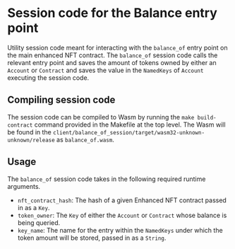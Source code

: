 # Session code for the Balance entry point

Utility session code meant for interacting with the `balance_of` entry point on the main enhanced NFT contract.
The `balance_of` session code calls the relevant entry point and saves the amount of tokens owned by either an `Account`
or `Contract` and saves the value in the `NamedKeys` of `Account` executing the session code.


## Compiling session code

The session code can be compiled to Wasm by running the `make build-contract` command provided in the Makefile at the top level.
The Wasm will be found in the `client/balance_of_session/target/wasm32-unknown-unknown/release` as `balance_of.wasm`.

## Usage

The `balance_of` session code takes in the following required runtime arguments.

* `nft_contract_hash`: The hash of a given Enhanced NFT contract passed in as a `Key`.
* `token_owner`: The `Key` of either the `Account` or `Contract` whose balance is being queried.
* `key_name`: The name for the entry within the `NamedKeys` under which the token amount will be stored, passed in as a `String`.

